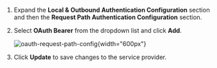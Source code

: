 1. Expand the **Local & Outbound Authentication Configuration** section and then the **Request Path Authentication Configuration** section.

2. Select **OAuth Bearer** from the dropdown list and click **Add**.

    ![oauth-request-path-config](../../assets/img/fragments/oauth-request-path-config.png){width="600px"}

3. Click **Update** to save changes to the service provider.